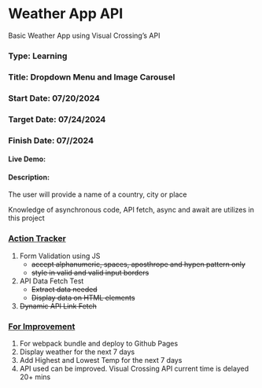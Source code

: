 # Weather App API
Basic Weather App using Visual Crossing’s API
### Type: Learning
### Title: Dropdown Menu and Image Carousel
### Start Date: 07/20/2024
### Target Date: 07/24/2024
### Finish Date: 07//2024

#### Live Demo: 

#### Description: 
The user will provide a name of a country, city or place

Knowledge of asynchronous code, API fetch, async and await are utilizes in this project
### <u>Action Tracker</u>
1. Form Validation using JS
    - <s>accept alphanumeric, spaces, aposthrope and hypen pattern only</s>
    - <s>style in  valid and valid input borders</s>
2. API Data Fetch Test
    - <s>Extract data needed</s>
    - <s>Display data on HTML elements</s>
3. <s>Dynamic API Link Fetch</s>

### <u>For Improvement</u>
1. For webpack bundle and deploy to Github Pages
2. Display weather for the next 7 days
3. Add Highest and Lowest Temp for the next 7 days
4. API used can be improved. Visual Crossing API current time is delayed 20+ mins

